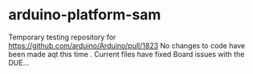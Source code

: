 # arduino-platform-sam
Temporary testing repository for https://github.com/arduino/Arduino/pull/1823 
No changes to code have been made aqt this time
. Current files have fixed Board issues with the DUE... 
